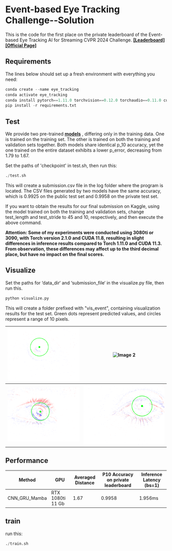 # Event-based Eye Tracking Challenge--Solution
This is the code for the first place on the private leaderboard of the Event-based Eye Tracking AI for Streaming CVPR 2024 Challenge. [**[Leaderboard]**](https://www.kaggle.com/competitions/event-based-eye-tracking-ais2024/leaderboard) [**[Official Page]**](https://eetchallenge.github.io/EET.github.io/)

## Requirements
The lines below should set up a fresh environment with everything you need:
```python
conda create --name eye_tracking
conda activate eye_tracking
conda install pytorch==1.11.0 torchvision==0.12.0 torchaudio==0.11.0 cudatoolkit=11.3 -c pytorch
pip install -r requirements.txt
```

## Test
We provide two pre-trained [**models**](https://drive.google.com/drive/folders/18LC4IyezDinmEY8MwDWRepbQ2y-qzitj?usp=drive_link) , differing only in the training data. One is trained on the training set. The other is trained on both the training and validation sets together. Both models share identical p_10 accuracy, yet the one trained on the entire dataset exhibits a lower p_error, decreasing from 1.79 to 1.67.


Set the paths of 'checkpoint' in test.sh, then run this:

```python
./test.sh
```
This will create a submission.csv file in the log folder where the program is located. The CSV files generated by two models have the same accuracy, which is 0.9925 on the public test set and 0.9958 on the private test set. 

If you want to obtain the results for our final submission on Kaggle, using the model trained on both the training and validation sets, change test_length and test_stride to 45 and 10, respectively, and then execute the above command.

**Attention: 
Some of my experiments were conducted using 3080ti or 3090, with Torch version 2.1.0 and CUDA 11.8, resulting in slight differences in inference results compared to Torch 1.11.0 and CUDA 11.3. From observation, these differences may affect up to the third decimal place, but have no impact on the final scores.**

## Visualize
Set the paths for ‘data_dir‘ and ‘submission_file‘ in the visualize.py file, then run this.
```python
python visualize.py
```
This will create a folder prefixed with "vis_event", containing visualization results for the test set. Green dots represent predicted values, and circles represent a range of 10 pixels.

| ![Image 1](figures/l_1_1.gif)  | ![Image 2](figures/l_7_5.gif)  |
| ------------------------------ | ------------------------------ |
| ![Image 3](figures/l_10_2.gif) | ![Image 4](figures/l_12_4.gif) |



## Performance
| Method                                                                                    | GPU            | Averaged Distance  | P10 Accuracy on private leaderboard      |  Inference Latency (bs=1)    | 
|-------------------------------------------------------------------------------------------|----------------|----------|------------------|----------|
|CNN_GRU_Mamba | RTX 1080ti 11 Gb |  1.67   | 0.9958  |  1.956ms  |

## train
run this:
```python
./train.sh
```
